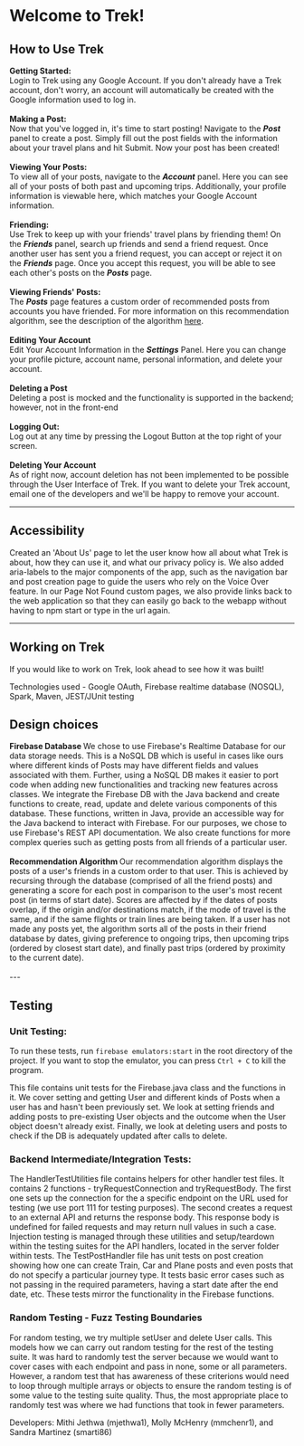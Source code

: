 # <strong>Welcome to Trek!</strong>

## How to Use Trek
<strong>Getting Started:</strong><br>
Login to Trek using any Google Account. If you don't already have a Trek account, don't worry, an account will automatically be created with the Google information used to log in.
<br>  
<strong>Making a Post:</strong><br> 
Now that you've logged in, it's time to start posting! Navigate to the ***Post*** panel to create a post. Simply fill out the post fields with the information about your travel plans and hit Submit. Now your post has been created!
 <br>  
<strong>Viewing Your Posts:</strong><br> 
To view all of your posts, navigate to the ***Account*** panel. Here you can see all of your posts of both past and upcoming trips. Additionally, your profile information is viewable here, which matches your Google Account information.
 <br>  
<strong>Friending:</strong><br> 
Use Trek to keep up with your friends' travel plans by friending them! On the ***Friends*** panel, search up friends and send a friend request. Once another user has sent you a friend request, you can accept or reject it on the ***Friends*** page. Once you accept this request, you will be able to see each other's posts on the ***Posts*** page.
 <br>  
<strong>Viewing Friends' Posts:</strong><br> 
The ***Posts*** page features a custom order of recommended posts from accounts you have friended. For more information on this recommendation algorithm, see the description of the algorithm [here](#recalgo).
<br>  
<strong>Editing Your Account</strong> <br>
Edit Your Account Information in the ***Settings*** Panel. Here you can change your profile picture, account name, personal information, and delete your account. 
<br>  
<strong>Deleting a Post</strong><br> 
Deleting a post is mocked and the functionality is supported in the backend; however, not in the front-end
 <br>  
<strong>Logging Out:</strong><br> 
Log out at any time by pressing the Logout Button at the top right of your screen.
 <br>  
<strong>Deleting Your Account</strong> <br> 
As of right now, account deletion has not been implemented to be possible through the User Interface of Trek. If you want to delete your Trek account, email one of the developers and we'll be happy to remove your account. <br>

----

## Accessibility<br>
Created an 'About Us' page to let the user know how all about what Trek is about, how they can use it, and what our privacy policy is. We also added aria-labels to the major components of the app, such as the navigation bar and post creation page to guide the users who rely on the Voice Over feature. In our Page Not Found custom pages, we also provide links back to the web application so that they can easily go back to the webapp without having to npm start or type in the url again. 

---
## Working on Trek
If you would like to work on Trek, look ahead to see how it was built!

Technologies used - Google OAuth, Firebase realtime database (NOSQL), Spark, Maven, JEST/JUnit testing

## Design choices <br>

<div href=firebase> <strong> Firebase Database </strong>
We chose to use Firebase's Realtime Database for our data storage needs. This is a NoSQL DB which is useful in cases like ours where different kinds of Posts may have different fields and values associated with them. Further, using a NoSQL DB makes it easier to port code when adding new functionalities and tracking new features across classes. We integrate the Firebase DB with the Java backend and create functions to create, read, update and delete various components of this database. These functions, written in Java, provide an accessible way for the Java backend to interact with Firebase. For our purposes, we chose to use Firebase's REST API documentation. We also create functions for more complex queries such as getting posts from all friends of a particular user. 
<br></br>
</div>

<div href=recalgo> <strong> Recommendation Algorithm </strong> 
Our recommendation algorithm displays the posts of a user's friends in a custom order to that user. This is achieved by recursing through the database (comprised of all the friend posts) and generating a score for each post in comparison to the user's most recent post (in terms of start date). Scores are affected by if the dates of posts overlap, if the origin and/or destinations match, if the mode of travel is the same, and if the same flights or train lines are being taken. If a user has not made any posts yet, the algorithm sorts all of the posts in their friend database by dates, giving preference to ongoing trips, then upcoming trips (ordered by closest start date), and finally past trips (ordered by proximity to the current date). <br></br> </div> 
---

## Testing
### Unit Testing:<br>
To run these tests, run ```firebase emulators:start``` in the root directory of the project. If you want to stop the emulator, you can press ```Ctrl + C``` to kill the program.

This file contains unit tests for the Firebase.java class and the functions in it. We cover setting and getting User and different kinds of Posts when a user has and hasn't been previously set. We look at setting friends and adding posts to pre-existing User objects and the outcome when the User object doesn't already exist. Finally, we look at deleting users and posts to check if the DB is adequately updated after calls to delete.

### Backend Intermediate/Integration Tests:<br>
The HandlerTestUtilities file contains helpers for other handler test files. It contains 2 functions - tryRequestConnection and tryRequestBody. The first one sets up the connection for the a specific endpoint on the URL used for testing (we use port 111 for testing purposes). The second creates a request to an external API and returns the response body. This response body is undefined for failed requests and may return null values in such a case.
Injection testing is managed through these utilities and setup/teardown within the testing suites for the API handlers, located in the server folder within tests.
The TestPostHandler file has unit tests on post creation showing how one can create Train, Car and Plane posts and even posts that do not specify a particular journey type. It tests basic error cases such as not passing in the required parameters, having a start date after the end date, etc. These tests mirror the functionality in the Firebase functions.

### Random Testing - Fuzz Testing Boundaries<br>
For random testing, we try multiple setUser and delete User calls. This models how we can carry out random testing for the rest of the testing suite.
It was hard to randomly test the server because we would want to cover cases with each endpoint and pass in none, some or all parameters. However, a random test that has awareness of these criterions would need to loop through multiple arrays or objects to ensure the random testing is of some value to the testing suite quality. Thus, the most appropriate place to randomly test was where we had functions that took in fewer parameters.

Developers: Mithi Jethwa (mjethwa1), Molly McHenry (mmchenr1), and Sandra Martinez (smarti86) <br>
